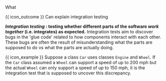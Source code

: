 <span id="title">What</span>

<span id="prereqs"><panel src="../../unitTesting/what/unit-inElsewhere-asFlat.md" boilerplate header="%%{{ icon_prereq }} Quality Assurance → Testing → Unit Testing → What →%%" popup-url="{{ baseUrl }}/testing/testingTypes/unitTesting/what" /></span>

<span id="outcomes">{{ icon_outcome }} Can explain integration testing</span>

<div id="body">

**_Integration testing_ : testing whether different parts of the software _work together_ (i.e. integrates) as expected.** Integration tests aim to discover bugs in the 'glue code' related to how components interact with each other. These bugs are often the result of misunderstanding what the parts are supposed to do vs what the parts are actually doing.

<box>

{{ icon_example }} Suppose a class `Car` uses classes `Engine` and `Wheel`. If the `Car` class assumed a `Wheel` can support a speed of up to 200 mph but the actual `Wheel` can only support a speed of up to 150 mph, it is the integration test that is supposed to uncover this discrepancy.

</box>

</div>

<div id="extras">
</div>